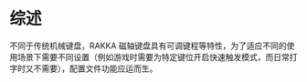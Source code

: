 # 综述

不同于传统机械键盘，RAKKA 磁轴键盘具有可调键程等特性，为了适应不同的使用场景下需要不同设置（例如游戏时需要为特定键位开启快速触发模式，而日常打字时又不需要），配置文件功能应运而生。
